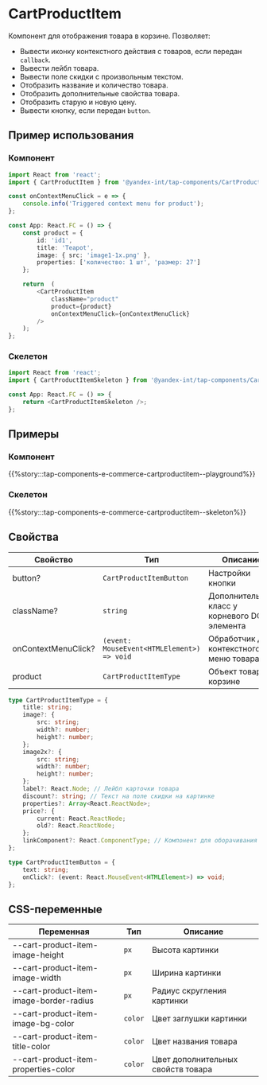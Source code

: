 # CartProductItem

Компонент для отображения товара в корзине. Позволяет:

- Вывести иконку контекстного действия с товаров, если передан `callback`.
- Вывести лейбл товара.
- Вывести поле скидки с произвольным текстом.
- Отобразить название и количество товара.
- Отобразить дополнительные свойства товара.
- Отобразить старую и новую цену.
- Вывести кнопку, если передан `button`.

## Пример использования

### Компонент

```typescript jsx
import React from 'react';
import { CartProductItem } from '@yandex-int/tap-components/CartProductItem';

const onContextMenuClick = e => {
    console.info('Triggered context menu for product');
};

const App: React.FC = () => {
    const product = {
        id: 'id1',
        title: 'Teapot',
        image: { src: 'image1-1x.png' },
        properties: ['количество: 1 шт', 'размер: 27']
    };

    return  (
        <CartProductItem
            className="product"
            product={product}
            onContextMenuClick={onContextMenuClick}
        />
    );
};
```

### Скелетон

```typescript jsx
import React from 'react';
import { CartProductItemSkeleton } from '@yandex-int/tap-components/CartProductItem';

const App: React.FC = () => {
    return <CartProductItemSkeleton />;
};
```

## Примеры

### Компонент

{{%story:::tap-components-e-commerce-cartproductitem--playground%}}

### Скелетон

{{%story:::tap-components-e-commerce-cartproductitem--skeleton%}}

## Свойства

| Свойство            | Тип                                        | Описание                                      |
| ------------------- | ------------------------------------------ | --------------------------------------------- |
| button?             | `CartProductItemButton`                    | Настройки кнопки                              |
| className?          | `string`                                   | Дополнительный класс у корневого DOM-элемента |
| onContextMenuClick? | `(event: MouseEvent<HTMLElement>) => void` | Обработчик для контекстного меню товара       |
| product             | `CartProductItemType`                      | Объект товара в корзине                       |

```typescript jsx
type CartProductItemType = {
    title: string;
    image?: {
        src: string;
        width?: number;
        height?: number;
    };
    image2x?: {
        src: string;
        width?: number;
        height?: number;
    };
    label?: React.Node; // Лейбл карточки товара
    discount?: string; // Текст на поле скидки на картинке
    properties?: Array<React.ReactNode>;
    price?: {
        current: React.ReactNode;
        old?: React.ReactNode;
    };
    linkComponent?: React.ComponentType; // Компонент для оборачивания товара в ссылку
};

type CartProductItemButton = {
    text: string;
    onClick?: (event: React.MouseEvent<HTMLElement>) => void;
};
```

## CSS-переменные

| Переменная                              | Тип     | Описание                           |
| --------------------------------------- | ------- | ---------------------------------- |
| --cart-product-item-image-height        | `px`    | Высота картинки                    |
| --cart-product-item-image-width         | `px`    | Ширина картинки                    |
| --cart-product-item-image-border-radius | `px`    | Радиус скругления картинки         |
| --cart-product-item-image-bg-color      | `color` | Цвет заглушки картинки             |
| --cart-product-item-title-color         | `color` | Цвет названия товара               |
| --cart-product-item-properties-color    | `color` | Цвет дополнительных свойств товара |
